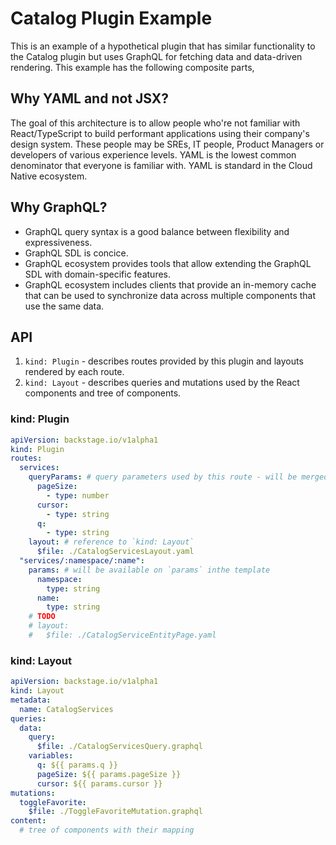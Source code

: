 # Catalog Plugin Example

This is an example of a hypothetical plugin that has similar functionality to the Catalog plugin but uses GraphQL for fetching data and data-driven rendering. This example has the following composite parts,

## Why YAML and not JSX?

The goal of this architecture is to allow people who're not familiar with React/TypeScript to build performant applications using their company's design system. These people may be SREs, IT people, Product Managers or developers of various experience levels. YAML is the lowest common denominator that everyone is familiar with. YAML is standard in the Cloud Native ecosystem.

## Why GraphQL?

* GraphQL query syntax is a good balance between flexibility and expressiveness.
* GraphQL SDL is concice.
* GraphQL ecosystem provides tools that allow extending the GraphQL SDL with domain-specific features.
* GraphQL ecosystem includes clients that provide an in-memory cache that can be used to synchronize data across multiple components that use the same data.

## API

1. `kind: Plugin` - describes routes provided by this plugin and layouts rendered by each route.
2. `kind: Layout` - describes queries and mutations used by the React components and tree of components.

### kind: Plugin

```yaml
apiVersion: backstage.io/v1alpha1
kind: Plugin
routes:
  services:
    queryParams: # query parameters used by this route - will be merged into params.
      pageSize:
        - type: number
      cursor:
        - type: string
      q:
        - type: string
    layout: # reference to `kind: Layout`
      $file: ./CatalogServicesLayout.yaml
  "services/:namespace/:name":
    params: # will be available on `params` inthe template
      namespace:
        type: string
      name:
        type: string
    # TODO
    # layout:
    #   $file: ./CatalogServiceEntityPage.yaml
```

### kind: Layout

```yaml
apiVersion: backstage.io/v1alpha1
kind: Layout
metadata:
  name: CatalogServices
queries:
  data:
    query:
      $file: ./CatalogServicesQuery.graphql
    variables:
      q: ${{ params.q }}
      pageSize: ${{ params.pageSize }}
      cursor: ${{ params.cursor }}
mutations:
  toggleFavorite:
    $file: ./ToggleFavoriteMutation.graphql
content:
  # tree of components with their mapping
```

